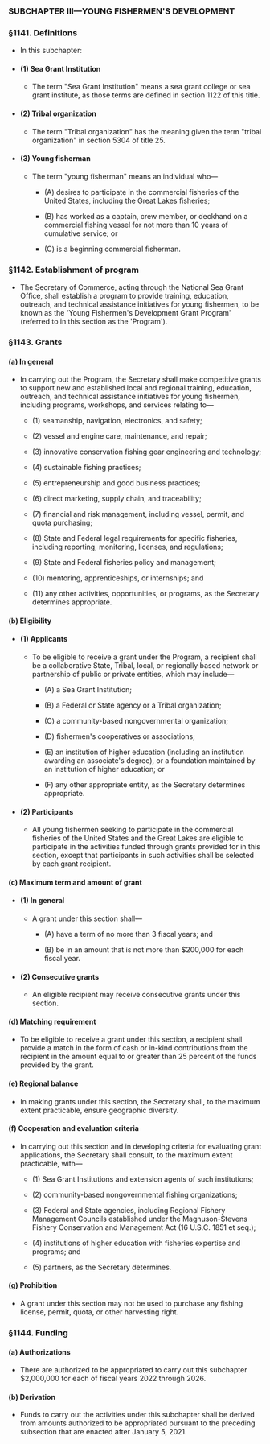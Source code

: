 ### SUBCHAPTER III—YOUNG FISHERMEN'S DEVELOPMENT

### §1141. Definitions
* In this subchapter:

* #### (1) Sea Grant Institution
  * The term "Sea Grant Institution" means a sea grant college or sea grant institute, as those terms are defined in section 1122 of this title.

* #### (2) Tribal organization
  * The term "Tribal organization" has the meaning given the term "tribal organization" in section 5304 of title 25.

* #### (3) Young fisherman
  * The term "young fisherman" means an individual who—

    * (A) desires to participate in the commercial fisheries of the United States, including the Great Lakes fisheries;

    * (B) has worked as a captain, crew member, or deckhand on a commercial fishing vessel for not more than 10 years of cumulative service; or

    * (C) is a beginning commercial fisherman.

### §1142. Establishment of program
* The Secretary of Commerce, acting through the National Sea Grant Office, shall establish a program to provide training, education, outreach, and technical assistance initiatives for young fishermen, to be known as the 'Young Fishermen's Development Grant Program' (referred to in this section as the 'Program').

### §1143. Grants
#### (a) In general
* In carrying out the Program, the Secretary shall make competitive grants to support new and established local and regional training, education, outreach, and technical assistance initiatives for young fishermen, including programs, workshops, and services relating to—

  * (1) seamanship, navigation, electronics, and safety;

  * (2) vessel and engine care, maintenance, and repair;

  * (3) innovative conservation fishing gear engineering and technology;

  * (4) sustainable fishing practices;

  * (5) entrepreneurship and good business practices;

  * (6) direct marketing, supply chain, and traceability;

  * (7) financial and risk management, including vessel, permit, and quota purchasing;

  * (8) State and Federal legal requirements for specific fisheries, including reporting, monitoring, licenses, and regulations;

  * (9) State and Federal fisheries policy and management;

  * (10) mentoring, apprenticeships, or internships; and

  * (11) any other activities, opportunities, or programs, as the Secretary determines appropriate.

#### (b) Eligibility
* #### (1) Applicants
  * To be eligible to receive a grant under the Program, a recipient shall be a collaborative State, Tribal, local, or regionally based network or partnership of public or private entities, which may include—

    * (A) a Sea Grant Institution;

    * (B) a Federal or State agency or a Tribal organization;

    * (C) a community-based nongovernmental organization;

    * (D) fishermen's cooperatives or associations;

    * (E) an institution of higher education (including an institution awarding an associate's degree), or a foundation maintained by an institution of higher education; or

    * (F) any other appropriate entity, as the Secretary determines appropriate.

* #### (2) Participants
  * All young fishermen seeking to participate in the commercial fisheries of the United States and the Great Lakes are eligible to participate in the activities funded through grants provided for in this section, except that participants in such activities shall be selected by each grant recipient.

#### (c) Maximum term and amount of grant
* #### (1) In general
  * A grant under this section shall—

    * (A) have a term of no more than 3 fiscal years; and

    * (B) be in an amount that is not more than $200,000 for each fiscal year.

* #### (2) Consecutive grants
  * An eligible recipient may receive consecutive grants under this section.

#### (d) Matching requirement
* To be eligible to receive a grant under this section, a recipient shall provide a match in the form of cash or in-kind contributions from the recipient in the amount equal to or greater than 25 percent of the funds provided by the grant.

#### (e) Regional balance
* In making grants under this section, the Secretary shall, to the maximum extent practicable, ensure geographic diversity.

#### (f) Cooperation and evaluation criteria
* In carrying out this section and in developing criteria for evaluating grant applications, the Secretary shall consult, to the maximum extent practicable, with—

  * (1) Sea Grant Institutions and extension agents of such institutions;

  * (2) community-based nongovernmental fishing organizations;

  * (3) Federal and State agencies, including Regional Fishery Management Councils established under the Magnuson-Stevens Fishery Conservation and Management Act (16 U.S.C. 1851 et seq.);

  * (4) institutions of higher education with fisheries expertise and programs; and

  * (5) partners, as the Secretary determines.

#### (g) Prohibition
* A grant under this section may not be used to purchase any fishing license, permit, quota, or other harvesting right.

### §1144. Funding
#### (a) Authorizations
* There are authorized to be appropriated to carry out this subchapter $2,000,000 for each of fiscal years 2022 through 2026.

#### (b) Derivation
* Funds to carry out the activities under this subchapter shall be derived from amounts authorized to be appropriated pursuant to the preceding subsection that are enacted after January 5, 2021.